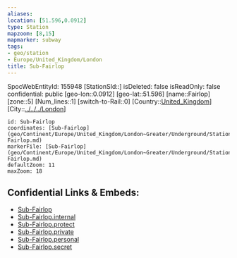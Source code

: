 ```yaml
---
aliases: 
location: [51.596,0.0912]
type: Station 
mapzoom: [8,15] 
mapmarker: subway 
tags:
- geo/station
- Europe/United_Kingdom/London
title: Sub-Fairlop
---
```

SpocWebEntityId: 155948
[StationSId::]
isDeleted: false
isReadOnly: false
confidential: public
[geo-lon::0.0912]
[geo-lat::51.596]
[name::Fairlop]
[zone::5]
[Num_lines::1]
[switch-to-Rail::0]
[Country::[United_Kingdom](geo/Continent/Europe/United_Kingdom.md)]
[City::[../../../London](../../../London)]


```leaflet
id: Sub-Fairlop
coordinates: [Sub-Fairlop](geo/Continent/Europe/United_Kingdom/London~Greater/Underground/Station/Sub-Fairlop.md)
markerFile: [Sub-Fairlop](geo/Continent/Europe/United_Kingdom/London~Greater/Underground/Station/Sub-Fairlop.md)
defaultZoom: 11 
maxZoom: 18
```


## Confidential Links & Embeds: 
- [Sub-Fairlop](../../../../../../../../_public/geo/Continent/Europe/United_Kingdom/London~Greater/Underground/Station/Sub-Fairlop.md) 
- [Sub-Fairlop.internal](../../../../../../../../_internal/geo/Continent/Europe/United_Kingdom/London~Greater/Underground/Station/Sub-Fairlop.internal.md) 
- [Sub-Fairlop.protect](../../../../../../../../_protect/geo/Continent/Europe/United_Kingdom/London~Greater/Underground/Station/Sub-Fairlop.protect.md) 
- [Sub-Fairlop.private](../../../../../../../../_private/geo/Continent/Europe/United_Kingdom/London~Greater/Underground/Station/Sub-Fairlop.private.md) 
- [Sub-Fairlop.personal](../../../../../../../../_personal/geo/Continent/Europe/United_Kingdom/London~Greater/Underground/Station/Sub-Fairlop.personal.md) 
- [Sub-Fairlop.secret](../../../../../../../../_secret/geo/Continent/Europe/United_Kingdom/London~Greater/Underground/Station/Sub-Fairlop.secret.md) 
